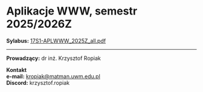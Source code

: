 # Aplikacje WWW, semestr 2025/2026Z

**Sylabus:** [17S1-APLWWW_2025Z_all.pdf](17S1-APLWWW_2025Z_all.pdf)

---
**Prowadzący:** dr inż. Krzysztof Ropiak

**Kontakt**  
**e-mail:** kropiak@matman.uwm.edu.pl  
**Discord:** krzysztof.ropiak
